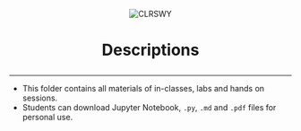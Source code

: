 <p style="text-align: center;"><img src="https://docs.google.com/uc?id=1lY0Uj5R04yMY3-ZppPWxqCr5pvBLYPnV" class="img-fluid" alt="CLRSWY"></p>

<h1><p style="text-align: center;">Descriptions</p></h1> 

***
- This folder contains all materials of in-classes, labs and hands on sessions.
- Students can download Jupyter Notebook, ``.py``, ``.md`` and ``.pdf`` files for personal use.

